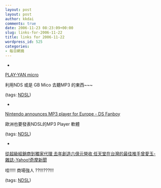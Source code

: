 ```yaml
---
layout: post
layout: post
author: kkdai
comments: true
date: 2006-11-23 08:23:09+00:00
slug: links-for-2006-11-22
title: links for 2006-11-22
wordpress_id: 525
categories:
- 每日網摘
---
```



	
  * 
		

[PLAY-YAN micro](http://www.nintendo.co.jp/n08/play_yan_micro/index.html)


		

利用NDS 或是 GB Mico 去聽MP3 的東西~~~


		

(tags: [NDSL](http://del.icio.us/kkdai/NDSL))


	

	
  * 
		

[Nintendo announces MP3 player for Europe - DS Fanboy](http://www.dsfanboy.com/2006/11/20/nintendo-announces-mp3-player-for-europe/)


		

歐洲也要發表NDSL的MP3 Player 軟體


		

(tags: [NDSL](http://del.icio.us/kkdai/NDSL))


	

	
  * 
		

[從超級經銷商到獨家代理 去年創造六億元營收 任天堂在台灣的最佳推手曾愛玉-雜誌-Yahoo!奇摩新聞](http://tw.news.yahoo.com/marticle/url/d/a/061029/9/5ur5.html?pg=1)


		

哇!!!!! 商場強人           ??!!!???!!!


		

(tags: [NDSL](http://del.icio.us/kkdai/NDSL))


	


